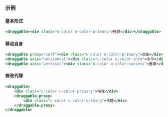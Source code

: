 ### 示例
#### 基本形式

<div class="m-example"></div>

```xml
<draggable><div class="u-color u-color-primary">拖我</div></draggable>
```

#### 移动自身



<div class="m-example"></div>

```xml
<draggable proxy="self"><div class="u-color u-color-primary">自由</div></draggable>
<draggable axis="horizontal"><div class="u-color u-color-info">水平</div></draggable>
<draggable axis="vertical"><div class="u-color u-color-success">垂直</div></draggable>
```

#### 修改代理

<div class="m-example"></div>

```xml
<draggable>
    <div class="u-color u-color-primary">拖我</div>
    <draggable.proxy>
        <div class="u-color u-color-warning">代理</div>
    </draggable.proxy>
</draggable>
```
